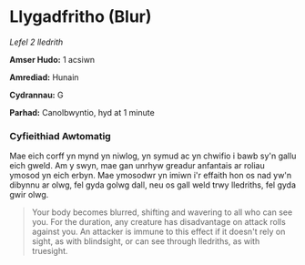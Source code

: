 # Llygadfritho (Blur)

*Lefel 2 lledrith*

**Amser Hudo:** 1 acsiwn

**Amrediad:** Hunain

**Cydrannau:** G

**Parhad:** Canolbwyntio, hyd at 1 minute

### Cyfieithiad Awtomatig

Mae eich corff yn mynd yn niwlog, yn symud ac yn chwifio i bawb sy'n gallu eich gweld. Am y swyn, mae gan unrhyw greadur anfantais ar roliau ymosod yn eich erbyn. Mae ymosodwr yn imiwn i'r effaith hon os nad yw'n dibynnu ar olwg, fel gyda golwg dall, neu os gall weld trwy lledriths, fel gyda gwir olwg.

>  Your body becomes blurred, shifting and wavering to all who can see you. For the duration, any creature has disadvantage on attack rolls against you. An attacker is immune to this effect if it doesn't rely on sight, as with blindsight, or can see through lledriths, as with truesight.